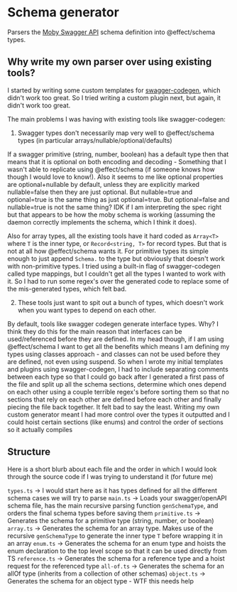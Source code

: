 # Schema generator

Parsers the [Moby Swagger API](https://github.com/moby/moby/blob/master/api/swagger.yaml) schema definition into @effect/schema types.

## Why write my own parser over using existing tools?

I started by writing some custom templates for [swagger-codegen](https://github.com/swagger-api/swagger-codegen/tree/master), which didn't work too great. So I tried writing a custom plugin next, but again, it didn't work too great.

The main problems I was having with existing tools like swagger-codegen:

1. Swagger types don't necessarily map very well to @effect/schema types (in particular arrays/nullable/optional/defaults)

If a swagger primitive (string, number, boolean) has a default type then that means that it is optional on both encoding and decoding - Something that I wasn't able to replicate using @effect/schema (if someone knows how though I would love to know!). Also it seems to me like optional properties are optional+nullable by default, unless they are explicitly marked nullable=false then they are just optional. But nullable=true and optional=true is the same thing as just optional=true. But optional=false and nullable=true is not the same thing? IDK if I am interpreting the spec right but that appears to be how the moby schema is working (assuming the daemon correctly implements the schema, which I think it does).

Also for array types, all the existing tools have it hard coded as `Array<T>` where `T` is the inner type, or `Record<string, T>` for record types. But that is not at all how @effect/schema wants it. For primitive types its simple enough to just append `Schema.` to the type but obviously that doesn't work with non-primitive types. I tried using a built-in flag of swagger-codegen called type mappings, but I couldn't get all the types I wanted to work with it. So I had to run some regex's over the generated code to replace some of the mis-generated types, which felt bad.

2. These tools just want to spit out a bunch of types, which doesn't work when you want types to depend on each other.

By default, tools like swagger codegen generate interface types. Why? I think they do this for the main reason that interfaces can be used/referenced before they are defined. In my head though, if I am using @effect/schema I want to get all the benefits which means I am defining my types using classes approach - and classes can not be used before they are defined, not even using suspend. So when I wrote my initial templates and plugins using swagger-codegen, I had to include separating comments between each type so that I could go back after I generated a first pass of the file and split up all the schema sections, determine which ones depend on each other using a couple terrible regex's before sorting them so that no sections that rely on each other are defined before each other and finally piecing the file back together. It felt bad to say the least. Writing my own custom generator meant I had more control over the types it outputted and I could hoist certain sections (like enums) and control the order of sections so it actually compiles

## Structure

Here is a short blurb about each file and the order in which I would look through the source code if I was trying to understand it (for future me)

`types.ts` -> I would start here as it has types defined for all the different schema cases we will try to parse
`main.ts` -> Loads your swagger/openAPI schema file, has the main recursive parsing function `genSchemaType`, and orders the final schema types before saving them
`primitive.ts` -> Generates the schema for a primitive type (string, number, or boolean)
`array.ts` -> Generates the schema for an array type. Makes use of the recursive `genSchemaType` to generate the inner type `T` before wrapping it in an array
`enum.ts` -> Generates the schema for an enum type and hoists the enum declaration to the top level scope so that it can be used directly from TS
`reference.ts` -> Generates the schema for a reference type and a hoist request for the referenced type
`all-of.ts` -> Generates the schema for an allOf type (inherits from a collection of other schemas)
`object.ts` -> Generates the schema for an object type - WTF this needs help
